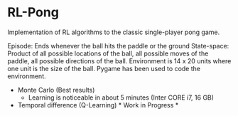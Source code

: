 # RL-Pong
Implementation of RL algorithms to the classic single-player pong game.

Episode: Ends whenever the ball hits the paddle or the ground
State-space: Product of all possible locations of the ball, all possible moves of the paddle, all possible directions of the ball.
Environment is 14 x 20 units where one unit is the size of the ball. Pygame has been used to code the environment.

* Monte Carlo (Best results)
	* Learning is noticeable in about 5 minutes (Inter CORE i7, 16 GB)
* Temporal difference (Q-Learning)
\* Work in Progress \*

